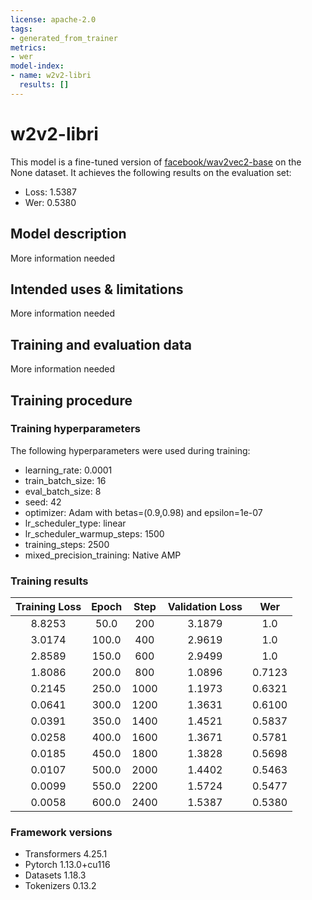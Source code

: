 ```yaml
---
license: apache-2.0
tags:
- generated_from_trainer
metrics:
- wer
model-index:
- name: w2v2-libri
  results: []
---
```


<!-- This model card has been generated automatically according to the information the Trainer had access to. You
should probably proofread and complete it, then remove this comment. -->

# w2v2-libri

This model is a fine-tuned version of [facebook/wav2vec2-base](https://huggingface.co/facebook/wav2vec2-base) on the None dataset.
It achieves the following results on the evaluation set:
- Loss: 1.5387
- Wer: 0.5380

## Model description

More information needed

## Intended uses & limitations

More information needed

## Training and evaluation data

More information needed

## Training procedure

### Training hyperparameters

The following hyperparameters were used during training:
- learning_rate: 0.0001
- train_batch_size: 16
- eval_batch_size: 8
- seed: 42
- optimizer: Adam with betas=(0.9,0.98) and epsilon=1e-07
- lr_scheduler_type: linear
- lr_scheduler_warmup_steps: 1500
- training_steps: 2500
- mixed_precision_training: Native AMP

### Training results

| Training Loss | Epoch | Step | Validation Loss | Wer    |
|:-------------:|:-----:|:----:|:---------------:|:------:|
| 8.8253        | 50.0  | 200  | 3.1879          | 1.0    |
| 3.0174        | 100.0 | 400  | 2.9619          | 1.0    |
| 2.8589        | 150.0 | 600  | 2.9499          | 1.0    |
| 1.8086        | 200.0 | 800  | 1.0896          | 0.7123 |
| 0.2145        | 250.0 | 1000 | 1.1973          | 0.6321 |
| 0.0641        | 300.0 | 1200 | 1.3631          | 0.6100 |
| 0.0391        | 350.0 | 1400 | 1.4521          | 0.5837 |
| 0.0258        | 400.0 | 1600 | 1.3671          | 0.5781 |
| 0.0185        | 450.0 | 1800 | 1.3828          | 0.5698 |
| 0.0107        | 500.0 | 2000 | 1.4402          | 0.5463 |
| 0.0099        | 550.0 | 2200 | 1.5724          | 0.5477 |
| 0.0058        | 600.0 | 2400 | 1.5387          | 0.5380 |


### Framework versions

- Transformers 4.25.1
- Pytorch 1.13.0+cu116
- Datasets 1.18.3
- Tokenizers 0.13.2

